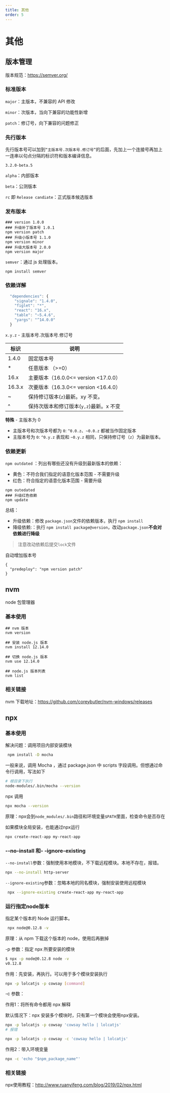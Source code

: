 ```yaml
---
title: 其他
order: 5
---
```


# 其他

## 版本管理

版本规范：https://semver.org/

### 标准版本

`major`：主版本，不兼容的 API 修改

`minor`：次版本，当向下兼容的功能性新增

`patch`：修订号，向下兼容的问题修正

### 先行版本

先行版本号可以加到`“主版本号.次版本号.修订号”`的后面，先加上一个连接号再加上一连串以句点分隔的标识符和版本编译信息。

`3.2.0-beta.5`

`alpha`：内部版本

`beta`：公测版本

`rc` 即 `Release candiate`：正式版本候选版本

### 发布版本

```shell
### version 1.0.0
### 升级补丁版本号 1.0.1
npm version patch
### 升级小版本号 1.1.0
npm version minor
### 升级大版本号 2.0.0
npm version major
```

`semver`：通过 js 处理版本。

```shell
npm install semver
```

### 依赖详解

```js
  "dependencies": {
    "signale": "1.4.0",
    "figlet": "*",
    "react": "16.x",
    "table": "~5.4.6",
    "yargs": "^14.0.0"
  }
```

`x.y.z` - 主版本号.次版本号.修订号

| 标识   | 说明                                    |
| ------ | --------------------------------------- |
| 1.4.0  | 固定版本号                              |
| \*     | 任意版本 （>=0）                        |
| 16.x   | 主要版本（16.0.0<= version <17.0.0）    |
| 16.3.x | 次要版本（16.3.0<= version <16.4.0）    |
| ~      | 保持修订版本(`z`)最新。xy 不变。        |
| ^      | 保持次版本和修订版本(`y,z`)最新。x 不变 |

**特殊** - 主版本为 0

- 主版本号和次版本号都为 `0`: `^0.0.z`、`~0.0.z` 都被当作固定版本
- 主版本号为 `0`: `^0.y.z` 表现和 `~0.y.z` 相同，只保持修订号（`z`）为最新版本。

### 依赖更新

`npm outdated` ：列出有哪些还没有升级到最新版本的依赖：

- 黄色：不符合我们指定的语意化版本范围 - 不需要升级
- 红色：符合指定的语意化版本范围 - 需要升级

```shell
npm outedated
### 升级红色依赖
npm update
```

总结：

- 升级依赖：修改 `package.json`文件的依赖版本，执行 `npm install`
- 降级依赖:：执行 `npm install package@version`，改动`package.json`**不会对依赖进行降级**

> 注意改动依赖后提交`lock`文件

自动增加版本号

```shell
{
  "predeploy": "npm version patch"
}
```

## nvm

node 包管理器

### 基本使用

```shell
## nvm 版本
nvm version

## 安装 node.js 版本
nvm install 12.14.0

## 切换 node.js 版本
nvm use 12.14.0

## node.js 版本列表
nvm list
```

### 相关链接

nvm 下载地址：https://github.com/coreybutler/nvm-windows/releases

## npx

### 基本使用

解决问题：调用项目内部安装模块

```bash
 npm install -D mocha
```

一般来说，调用 Mocha ，通过 package.json 中 scripts 字段调用。但想通过命令行调用，写法如下

```bash
# 根目录下执行
node-modules/.bin/mocha --version
```

npx 调用

```bash
npx mocha --version
```

原理：npx会到`node_modules/.bin`路径和环境变量`$PATH`里面，检查命令是否存在

如果模块全局安装，也能通过npx运行

```bash
npx create-react-app my-react-app
```

### --no-install 和- -ignore-existing

`--no-install`参数：强制使用本地模块，不下载远程模块。本地不存在，报错。

```bash
npx --no-install http-server
```

`--ignore-existing`参数：忽略本地的同名模块，强制安装使用远程模块

```bash
 npx --ignore-existing create-react-app my-react-app
```

### 运行指定node版本

指定某个版本的 Node 运行脚本。

```bash
 npx node@0.12.8 -v
```

原理：从 npm 下载这个版本的 node，使用后再删掉

-p 参数：指定 npx 所要安装的模块

```bash
$ npx -p node@0.12.8 node -v 
v0.12.8
```

作用：先安装，再执行。可以用于多个模块安装执行

```bash
npx -p lolcatjs -p cowsay [command]
```

-c 参数：

作用1：将所有命令都用 npx 解释

默认情况下：npx 安装多个模块时，只有第一个模块会使用npx安装。

```bash
npx -p lolcatjs -p cowsay 'cowsay hello | lolcatjs'
# 报错
```

```bash
npx -p lolcatjs -p cowsay -c 'cowsay hello | lolcatjs'
```

作用2：带入环境变量

```bash
npx -c 'echo "$npm_package_name"'
```

### 相关链接

npx使用教程：http://www.ruanyifeng.com/blog/2019/02/npx.html